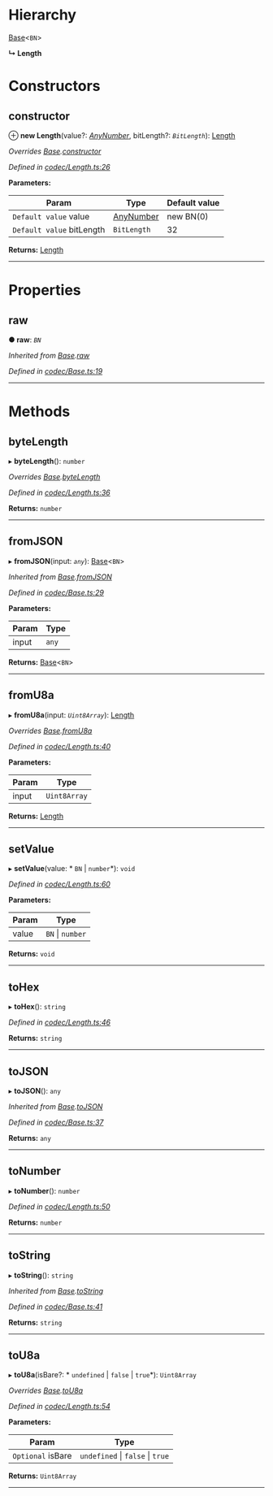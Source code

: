 

# Hierarchy

 [Base](_codec_base_.base.md)<`BN`>

**↳ Length**

# Constructors

<a id="constructor"></a>

##  constructor

⊕ **new Length**(value?: *[AnyNumber](../modules/_types_d_.md#anynumber)*, bitLength?: *`BitLength`*): [Length](_codec_length_.length.md)

*Overrides [Base](_codec_base_.base.md).[constructor](_codec_base_.base.md#constructor)*

*Defined in [codec/Length.ts:26](https://github.com/polkadot-js/api/blob/29b221b/packages/types/src/codec/Length.ts#L26)*

**Parameters:**

| Param | Type | Default value |
| ------ | ------ | ------ |
| `Default value` value | [AnyNumber](../modules/_types_d_.md#anynumber) |  new BN(0) |
| `Default value` bitLength | `BitLength` | 32 |

**Returns:** [Length](_codec_length_.length.md)

___

# Properties

<a id="raw"></a>

##  raw

**● raw**: *`BN`*

*Inherited from [Base](_codec_base_.base.md).[raw](_codec_base_.base.md#raw)*

*Defined in [codec/Base.ts:19](https://github.com/polkadot-js/api/blob/29b221b/packages/types/src/codec/Base.ts#L19)*

___

# Methods

<a id="bytelength"></a>

##  byteLength

▸ **byteLength**(): `number`

*Overrides [Base](_codec_base_.base.md).[byteLength](_codec_base_.base.md#bytelength)*

*Defined in [codec/Length.ts:36](https://github.com/polkadot-js/api/blob/29b221b/packages/types/src/codec/Length.ts#L36)*

**Returns:** `number`

___
<a id="fromjson"></a>

##  fromJSON

▸ **fromJSON**(input: *`any`*): [Base](_codec_base_.base.md)<`BN`>

*Inherited from [Base](_codec_base_.base.md).[fromJSON](_codec_base_.base.md#fromjson)*

*Defined in [codec/Base.ts:29](https://github.com/polkadot-js/api/blob/29b221b/packages/types/src/codec/Base.ts#L29)*

**Parameters:**

| Param | Type |
| ------ | ------ |
| input | `any` |

**Returns:** [Base](_codec_base_.base.md)<`BN`>

___
<a id="fromu8a"></a>

##  fromU8a

▸ **fromU8a**(input: *`Uint8Array`*): [Length](_codec_length_.length.md)

*Overrides [Base](_codec_base_.base.md).[fromU8a](_codec_base_.base.md#fromu8a)*

*Defined in [codec/Length.ts:40](https://github.com/polkadot-js/api/blob/29b221b/packages/types/src/codec/Length.ts#L40)*

**Parameters:**

| Param | Type |
| ------ | ------ |
| input | `Uint8Array` |

**Returns:** [Length](_codec_length_.length.md)

___
<a id="setvalue"></a>

##  setValue

▸ **setValue**(value: * `BN` &#124; `number`*): `void`

*Defined in [codec/Length.ts:60](https://github.com/polkadot-js/api/blob/29b221b/packages/types/src/codec/Length.ts#L60)*

**Parameters:**

| Param | Type |
| ------ | ------ |
| value |  `BN` &#124; `number`|

**Returns:** `void`

___
<a id="tohex"></a>

##  toHex

▸ **toHex**(): `string`

*Defined in [codec/Length.ts:46](https://github.com/polkadot-js/api/blob/29b221b/packages/types/src/codec/Length.ts#L46)*

**Returns:** `string`

___
<a id="tojson"></a>

##  toJSON

▸ **toJSON**(): `any`

*Inherited from [Base](_codec_base_.base.md).[toJSON](_codec_base_.base.md#tojson)*

*Defined in [codec/Base.ts:37](https://github.com/polkadot-js/api/blob/29b221b/packages/types/src/codec/Base.ts#L37)*

**Returns:** `any`

___
<a id="tonumber"></a>

##  toNumber

▸ **toNumber**(): `number`

*Defined in [codec/Length.ts:50](https://github.com/polkadot-js/api/blob/29b221b/packages/types/src/codec/Length.ts#L50)*

**Returns:** `number`

___
<a id="tostring"></a>

##  toString

▸ **toString**(): `string`

*Inherited from [Base](_codec_base_.base.md).[toString](_codec_base_.base.md#tostring)*

*Defined in [codec/Base.ts:41](https://github.com/polkadot-js/api/blob/29b221b/packages/types/src/codec/Base.ts#L41)*

**Returns:** `string`

___
<a id="tou8a"></a>

##  toU8a

▸ **toU8a**(isBare?: * `undefined` &#124; `false` &#124; `true`*): `Uint8Array`

*Overrides [Base](_codec_base_.base.md).[toU8a](_codec_base_.base.md#tou8a)*

*Defined in [codec/Length.ts:54](https://github.com/polkadot-js/api/blob/29b221b/packages/types/src/codec/Length.ts#L54)*

**Parameters:**

| Param | Type |
| ------ | ------ |
| `Optional` isBare |  `undefined` &#124; `false` &#124; `true`|

**Returns:** `Uint8Array`

___

